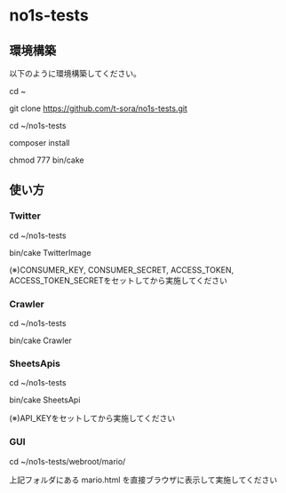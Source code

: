 # no1s-tests

## 環境構築
以下のように環境構築してください。

cd ~

git clone https://github.com/t-sora/no1s-tests.git

cd ~/no1s-tests

composer install

chmod 777 bin/cake

## 使い方
### Twitter
cd ~/no1s-tests

bin/cake TwitterImage

(※)CONSUMER_KEY, CONSUMER_SECRET, ACCESS_TOKEN, ACCESS_TOKEN_SECRETをセットしてから実施してください

### Crawler
cd ~/no1s-tests

bin/cake Crawler

### SheetsApis
cd ~/no1s-tests

bin/cake SheetsApi

(※)API_KEYをセットしてから実施してください

### GUI
cd ~/no1s-tests/webroot/mario/

上記フォルダにある mario.html を直接ブラウザに表示して実施してください